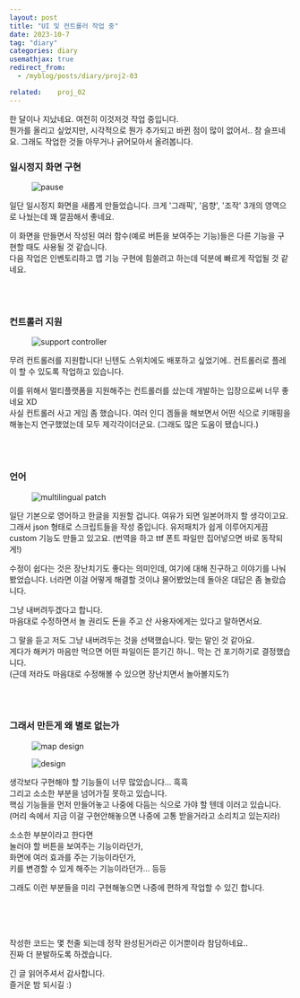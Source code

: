 ```yaml
---
layout: post
title: "UI 및 컨트롤러 작업 중"
date: 2023-10-7
tag: "diary"
categories: diary
usemathjax: true
redirect_from:
  - /myblog/posts/diary/proj2-03

related:    proj_02
---
```


한 달이나 지났네요. 여전히 이것저것 작업 중입니다.  
뭔가를 올리고 싶었지만, 시각적으로 뭔가 추가되고 바뀐 점이 많이 없어서.. 참 슬프네요.
그래도 작업한 것들 아무거나 긁어모아서 올려봅니다.

<h3>일시정지 화면 구현</h3>

<figure>
    <img class="title-image" src="{{ site.image_location }}/diary/proj2_diary/03/pause.gif" alt="pause">
</figure>
일단 일시정지 화면을 새롭게 만들었습니다.  
크게 '그래픽', '음향', '조작' 3개의 영역으로 나눴는데 꽤 깔끔해서 좋네요.  

이 화면을 만들면서 작성된 여러 함수(예로 버튼을 보여주는 기능)들은 다른 기능을 구현할 때도 사용될 것 같습니다.  
다음 작업은 인벤토리하고 맵 기능 구현에 힘쓸려고 하는데 덕분에 빠르게 작업될 것 같네요.  

<br/>
<br/>

<h3>컨트롤러 지원</h3>
<figure>
    <img class="title-image" src="{{ site.image_location }}/diary/proj2_diary/03/controller.png" alt="support controller">
</figure>
무려 컨트롤러를 지원합니다!  
닌텐도 스위치에도 배포하고 싶었기에.. 컨트롤러로 플레이 할 수 있도록 작업하고 있습니다.  

이를 위해서 멀티플랫폼을 지원해주는 컨트롤러를 샀는데 개발하는 입장으로써 너무 좋네요 XD  
사실 컨트롤러 사고 게임 좀 했습니다. 여러 인디 겜들을 해보면서 어떤 식으로 키매핑을 해놓는지 연구했었는데 모두 제각각이더군요. 
(그래도 많은 도움이 됐습니다.)

<br/>
<br/>

<h3>언어</h3>
<figure>
    <img class="title-image" src="{{ site.image_location }}/diary/proj2_diary/03/json_file.png" alt="multilingual patch">
</figure>
일단 기본으로 영어하고 한글을 지원할 겁니다. 여유가 되면 일본어까지 할 생각이고요.  
그래서 json 형태로 스크립트들을 작성 중입니다.  
유저패치가 쉽게 이루어지게끔 custom 기능도 만들고 있고요.  
(번역을 하고 ttf 폰트 파일만 집어넣으면 바로 동작되게!)

수정이 쉽다는 것은 장난치기도 좋다는 의미인데, 여기에 대해 친구하고 이야기를 나눠봤었습니다. 
너라면 이걸 어떻게 해결할 것이냐 물어봤었는데 돌아온 대답은 좀 놀랐습니다.  

그냥 내버려두겠다고 합니다.  
마음대로 수정하면서 놀 권리도 돈을 주고 산 사용자에게는 있다고 말하면서요.  

그 말을 듣고 저도 그냥 내버려두는 것을 선택했습니다. 맞는 말인 것 같아요.  
게다가 해커가 마음만 먹으면 어떤 파일이든 뜯기긴 하니.. 막는 건 포기하기로 결정했습니다.  
(근데 저라도 마음대로 수정해볼 수 있으면 장난치면서 놀아볼지도?)

<br/>
<br/>

<h3>그래서 만든게 왜 별로 없는가</h3>

<div class="screenshot-list">
    <figure>
        <img class="screenshot" src="{{ site.image_location }}/diary/proj2_diary/03/map_design.png" alt="map design">
    </figure>
    <figure>
        <img class="screenshot" src="{{ site.image_location }}/diary/proj2_diary/03/image.png" alt="design">
    </figure>
</div>

생각보다 구현해야 할 기능들이 너무 많았습니다... 흑흑  
그리고 소소한 부분을 넘어가질 못하고 있습니다.  
핵심 기능들을 먼저 만들어놓고 나중에 다듬는 식으로 가야 할 텐데 이러고 있습니다.  
(머리 속에서 지금 이걸 구현안해놓으면 나중에 고통 받을거라고 소리치고 있는지라)

소소한 부분이라고 한다면  
눌러야 할 버튼을 보여주는 기능이라던가,  
화면에 여러 효과를 주는 기능이라던가,  
키를 변경할 수 있게 해주는 기능이라던가... 등등 

그래도 이런 부분들을 미리 구현해놓으면 나중에 편하게 작업할 수 있긴 합니다. 

<br/>
<br/>
<br/>

작성한 코드는 몇 천줄 되는데 정작 완성된거라곤 이거뿐이라 참담하네요..  
진짜 더 분발하도록 하겠습니다.  

긴 글 읽어주셔서 감사합니다.  
즐거운 밤 되시길 :)